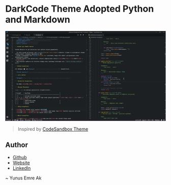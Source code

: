 # DarkCode Theme Adopted Python and Markdown

![theme](./res/theme.png)

> Inspired by [CodeSandbox Theme](https://marketplace.visualstudio.com/items?itemName=ngryman.codesandbox-theme)

## Author

- [Github](https://github.com/yedhrab)
- [Website](https://yemreak.com)
- [LinkedIn](https://www.linkedin.com/in/yemreak/)

~ Yunus Emre Ak
